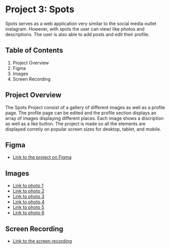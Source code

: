 # Project 3: Spots

Spots serves as a web application very similar to the social media outlet instagram. However, with spots the user can view/ like photos and descriptions. The user is also able to add posts and edit their profile.

## Table of Contents

1. Project Overview
2. Figma
3. Images
4. Screen Recording

## Project Overview

The Spots Project consist of a gallery of different images as well as a profile page. The profile page can be edited and the profile section displays an array of images displaying different places. Each image shows a discription as well as a like button. The project is made so all the elements are displayed corretly on popular screen sizes for desktop, tablet, and mobile.

## Figma

- [Link to the project on Figma](https://www.figma.com/file/BBNm2bC3lj8QQMHlnqRsga/Sprint-3-Project-%E2%80%94-Spots?type=design&node-id=2%3A60&mode=design&t=afgNFybdorZO6cQo-1)

## Images

- [Link to photo 1](https://drive.google.com/file/d/1OyfA6AsXk3_ZBbtgghs-HWcgnB2W8X9P/view?usp=sharing)
- [Link to photo 2](https://drive.google.com/file/d/1cK1tdbTEehLJzn-7WWj92LwQHyLidIhP/view?usp=sharing)
- [Link to photo 3](https://drive.google.com/file/d/1VzAxD2oPYWcC9S4jqbdrHulr11ocZ7bX/view?usp=sharing)
- [Link to photo 4](https://drive.google.com/file/d/1gW7YfipeNRZ292wlBOml6hEpI4u18ixS/view?usp=sharing)
- [Link to photo 5](https://drive.google.com/file/d/1GjuZe1WR0IVftaZy7hqSFuGJ7aEXN32c/view?usp=sharing)
- [Link to photo 6](https://drive.google.com/file/d/1ZjYA2TMbQg6K0a_vJf_RAw5JiY4ayTJb/view?usp=sharing)

## Screen Recording

- [Link to the screen recording](https://drive.google.com/file/d/1cslUXezBgiLPVRrHmVZR71AkkiQKNcrq/view?usp=sharing)

